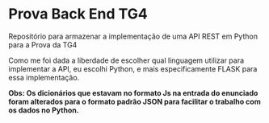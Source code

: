 # Prova Back End TG4
Repositório para armazenar a implementação de uma API REST em Python para a Prova da TG4

Como me foi dada a liberdade de escolher qual linguagem utilizar para implementar a API, eu escolhi Python, e mais especificamente FLASK para essa implementação.

**Obs: Os dicionários que estavam no formato Js na entrada do enunciado foram alterados para o formato padrão JSON para facilitar o trabalho com os dados no Python.**
